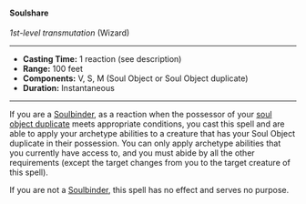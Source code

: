 #### Soulshare
*1st-level transmutation* (Wizard)
___
- **Casting Time:** 1 reaction (see description)
- **Range:** 100 feet
- **Components:** V, S, M (Soul Object or Soul Object duplicate)
- **Duration:** Instantaneous
---
If you are a [Soulbinder](/Classes/Wizard/Soulbinding.md), as a reaction when the possessor of your [soul object duplicate](./duplicate-soul-object.md) meets appropriate conditions, you cast this spell and are able to apply your archetype abilities to a creature that has your Soul Object duplicate in their possession. You can only apply archetype abilities that you currently have access to, and you must abide by all the other requirements (except the target changes from you to the target creature of this spell).

If you are not a [Soulbinder](/Classes/Wizard/Soulbinding.md), this spell has no effect and serves no purpose.
